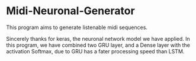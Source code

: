 # Midi-Neuronal-Generator
This program aims to generate listenable midi sequences.

Sincerely thanks for keras, the neuronal network model we have applied.
In this program, we have combined two GRU layer, and a Dense layer with the activation Softmax, due to GRU has a fater processing speed than LSTM.
